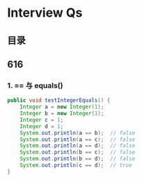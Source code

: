 # Interview Qs

## 目录







## 616

### 1. == 与 equals()

```java
public void testIntegerEquals() {
    Integer a = new Integer(1);
    Integer b = new Integer(1);
    Integer c = 1;
    Integer d = 1;
    System.out.println(a == b);  // false
    System.out.println(a == c);  // false
    System.out.println(a == d);  // false
    System.out.println(b == c);  // false
    System.out.println(b == d);  // false
    System.out.println(c == d);  // true
}
```

